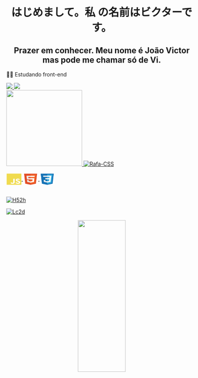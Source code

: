 
<div>
<h1 align="center">はじめまして。私 の名前はビクターです。</h1>

<h2 align="center">Prazer em conhecer. Meu nome é João Victor mas pode me chamar só de Vi.</h2>

👨‍💻 Estudando front-end

<div >
  <a href="https://github.com/victorrgalvao">
  <img height="180em" src="https://github-readme-stats.vercel.app/api?username=victorrgalvao&show_icons=true&theme=tokyonight&include_all_commits=true&count_private=true"/>
  <img  height="180em" src="https://github-readme-stats.vercel.app/api/top-langs/?username=victorrgalvao&layout=compact&langs_count=7&theme=tokyonight"/>
     <div  >
  <img  height="200px" width="200px" src="https://i.pinimg.com/564x/4f/12/af/4f12af20dae5179cf60a5057da761473.jpg">
 <img  alt="Rafa-CSS" height="400px" width="100%" src="https://i.pinimg.com/564x/76/4c/23/764c23fac3d70583f64e289aac7fef65.jpg">
</div>

        
<div style="display: inline_block"><br>
  <img align="center" alt="Rafa-Js" height="30" width="40" src="https://raw.githubusercontent.com/devicons/devicon/master/icons/javascript/javascript-plain.svg">
  <img align="center" alt="Rafa-HTML" height="30" width="40" src="https://raw.githubusercontent.com/devicons/devicon/master/icons/html5/html5-original.svg">
  <img align="center" alt="Rafa-CSS" height="30" width="40" src="https://raw.githubusercontent.com/devicons/devicon/master/icons/css3/css3-original.svg">
  </div>
  <br>
        
</div>
        
![H52h](https://user-images.githubusercontent.com/106503516/224461192-b3f214e1-272b-4b47-9167-756823c7551d.gif)

![Lc2d]( https://user-images.githubusercontent.com/106503516/224461338-be1e6b52-b6da-478b-9e4b-2fa3f9cdef7a.gif)

 <p align='center'><img height="400px" width="50%" src='https://i.gifer.com/Mddw.gif'></p>